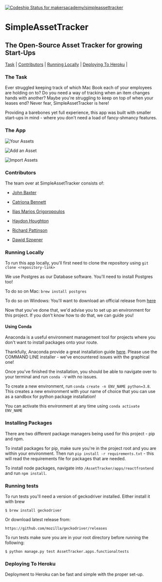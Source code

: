 [![Codeship Status for makersacademy/simpleassettracker](https://app.codeship.com/projects/c56a2e20-a7e4-0138-7d2b-2e8a72535188/status?branch=master)](https://app.codeship.com/projects/402832)

# SimpleAssetTracker

## The Open-Source Asset Tracker for growing Start-Ups

[Task](#Task) | [Contributors](#Contributors) | [Running Locally](#Local) | [Deploying To Heroku](#Deployment) |


### <a name="Task">The Task</a>

Ever struggled keeping track of which Mac Book each of your employees are holding on to? Do you need a way of tracking when an item changes hands with another? Maybe you're struggling to keep on top of when your leases end? Never fear, SimpleAssetTracker is here!

Providing a barebones yet full experience, this app was built with smaller start-ups in mind - where you don't need a load of fancy-shmancy features.

### The App
![Your Assets](https://user-images.githubusercontent.com/41115973/92376218-29ae4b00-f0fa-11ea-8ce6-c104fb6a44f5.png)

![Add an Asset](https://user-images.githubusercontent.com/41115973/92376522-99bcd100-f0fa-11ea-9999-c300ae07f3d9.png)

![Import Assets](https://user-images.githubusercontent.com/41115973/92376609-bb1dbd00-f0fa-11ea-9d32-a92fd8aaafe2.png)

### <a name="Contributors">Contributors</a>

The team over at SimpleAssetTracker consists of:

- [John Baxter](https://github.com/john-baxter)

- [Catriona Bennett](https://github.com/cmb84scd)

- [Ilias Marios Grigoropoulos](https://github.com/IliasMariosG)

- [Haydon Houghton](https://github.com/Kefuri)

- [Richard Pattinson](https://github.com/richardpattinson)

- [Dawid Szpener](https://github.com/DawidSzpener)

### <a name="Local">Running Locally</a>
To run this app locally, you'll first need to clone the repository using `git clone <repository-link>`

We use Postgres as our Database software. You'll need to install Postgres too!

To do so on Mac:
`brew install postgres`

To do so on Windows:
You'll want to download an official release from [here](https://www.postgresql.org/download/windows/)

Now that you've done that, we'd advise you to set up an environment for this project. If you don't know how to do that, we can guide you!

#### Using Conda

Anaconda is a useful environment management tool for projects where you don't want to install packages onto your route.

Thankfully, Anaconda provide a great installation guide [here](https://www.anaconda.com/products/individual). Please use the COMMAND LINE installer - we've encountered issues with the graphical one!

Once you've finished the installation, you should be able to navigate over to your terminal and run `conda -V` with no issues.

To create a new environment, run `conda create -n ENV_NAME python=3.8`. This creates a new environment with your name of choice that you can use as a sandbox for python package installation!

You can activate this environment at any time using `conda activate ENV_NAME`

### Installing Packages

There are two different package managers being used for this project - pip and npm.

To install packages for pip, make sure you're in the project root and you are within your environment. Then run `pip install -r requirements.txt` - this will read the requirements file for packages that are needed.

To install node packages, navigate into `/AssetTracker/apps/reactfrontend` and run `npm install`.

### Running tests
To run tests you'll need a version of geckodriver installed. 
Either install it with brew
```
$ brew install geckodriver
```
Or download latest release from:
```
https://github.com/mozilla/geckodriver/releases
```

To run tests make sure you are in your root directory before running the following:
```
$ python manage.py test AssetTracker.apps.functionaltests
```

### Deploying To Heroku

Deployment to Heroku can be fast and simple with the proper set-up.
